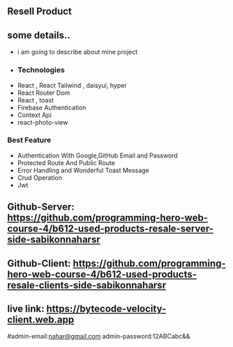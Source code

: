 <!-- my project name -->
## Resell Product


<!-- About this project -->

## some details..
- i am going to describe about mine project
- ### Technologies
- React , React Tailwind , daisyui, hyper
- React Router Dom
- React , toast
- Firebase Authentication
- Context Api
- react-photo-view



### Best Feature

- Authentication With Google,GitHub Email and Password
- Protected Route And Public Route 
- Error Handling and Wonderful Toast Message
- Crud Operation
- Jwt


<!-- server link -->
## Github-Server: https://github.com/programming-hero-web-course-4/b612-used-products-resale-server-side-sabikonnaharsr

<!-- my project client link -->
## Github-Client: https://github.com/programming-hero-web-course-4/b612-used-products-resale-clients-side-sabikonnaharsr


<!-- here is my live link of my project -->
## live link: https://bytecode-velocity-client.web.app

#admin-email:nahar@gmail.com
admin-password:12ABCabc&&

